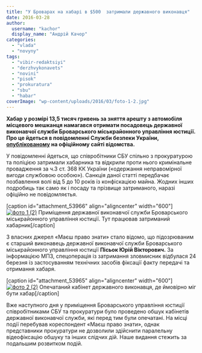 ```yaml
---
title: "У Броварах на хабарі в $500  затримали державного виконавця"
date: 2016-03-28
author: 
  username: "kachor"
  display_name: "Андрій Качор"
categories: 
  - "vlada"
  - "novyny"
tags: 
  - "vibir-redaktsiyi"
  - "derzhvykonavets"
  - "novini"
  - "pisok"
  - "prokuratura"
  - "sbu"
  - "habar"
coverImage: "wp-content/uploads/2016/03/foto-1-2.jpg"
---
```


**Хабар у розмірі 13,5 тисяч гривень за зняття арешту з автомобіля місцевого мешканця намагався отримати посадовець державної виконавчої служби Броварського міськрайонного управління юстиції. Про це йдеться в повідомленні Служби безпеки України, [опублікованому](http://www.ssu.gov.ua/ua/news/1/category/2/view/585) на офіційному сайті відомства.**

У повідомленні йдеться, що співробітники СБУ спільно з прокуратурою та поліцією затримали хабарника та відкрили проти нього кримінальне провадження за ч.3 ст. 368 КК України («одержання неправомірної вигоди службовою особою»). Санкція даної статті передбачає позбавлення волі від 5 до 10 років із конфіскацією майна. Жодних інших подробиць так само як і посаду та прізвище затриманого, наразі офіційно не повідомляєтья.

\[caption id="attachment\_53966" align="aligncenter" width="600"\][![фото 1 (2)](https://mpz.brovary.org/wp-content/uploads/2016/03/foto-1-2-1.jpg)](https://mpz.brovary.org/wp-content/uploads/2016/03/foto-1-2-1.jpg) Приміщення державної виконавчої служби Броварського міськрайонного управління юстиції. Тут працював затриманий хабарник\[/caption\]

З власних джерел «Маєш право знати» стало відомо, що підозрюваним є старший виконавець державної виконавчої служби Броварського міськрайонного управління юстиції **Пісьок Юрій Вікторович.** За інформацією МПЗ, спецоперація із затримання зловмисник відбулася 24 березня із застосуванням технічних засобів фіксації факту передачі та отримання хабаря.

\[caption id="attachment\_53965" align="aligncenter" width="600"\][![фото 2 (2)](https://mpz.brovary.org/wp-content/uploads/2016/03/foto-2-2-1.jpg)](https://mpz.brovary.org/wp-content/uploads/2016/03/foto-2-2-1.jpg) Опечатаний кабінет державного виконавця, де ймовірно міг бути хабар\[/caption\]

Вже наступного дня у приміщення Броварського управління юстиції співробітниками СБУ та прокуратури було проведено обшук кабінетів державної виконавчої служби, які перед тим були опечатані. На місці події перебував кореспондент «Маєш право знати», однак представники прокуратури не дозволили здійснити паралельну відеофіксацію обшуку та інших слідчих дій. Наше видання стежить за подальшим розвитком подій.
